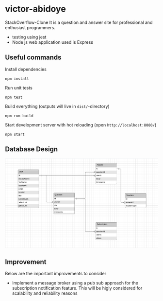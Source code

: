 # victor-abidoye

StackOverflow-Clone
It is a question and answer site for professional and enthusiast programmers. 

* testing using jest
* Node js web application used is Express

## Useful commands

Install dependencies

    npm install

Run unit tests

    npm test

Build everything (outputs will live in `dist/`-directory)

    npm run build

Start development server with hot reloading (open `http://localhost:8080/`)

    npm start

## Database Design
![plot](./database-model.PNG)

## Improvement
Below are the important improvements to consider
* Implement a message broker using a pub sub approach for the subscription notification feature. This will be higly considered for scalability and reliability reasons